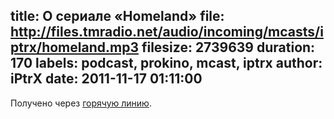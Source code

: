 title: О сериале «Homeland»
file: http://files.tmradio.net/audio/incoming/mcasts/iptrx/homeland.mp3
filesize: 2739639
duration: 170
labels: podcast, prokino, mcast, iptrx
author: iPtrX
date: 2011-11-17 01:11:00
---
Получено через [горячую линию](/hotline/).
